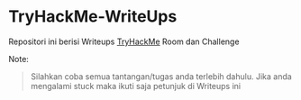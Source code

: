 # TryHackMe-WriteUps
Repositori ini berisi Writeups [TryHackMe](https://tryhackme.com/) Room dan Challenge

Note:
> Silahkan coba semua tantangan/tugas anda terlebih dahulu. Jika anda mengalami stuck maka ikuti saja petunjuk di Writeups ini


